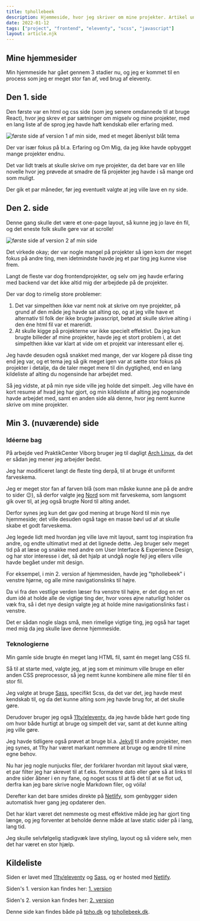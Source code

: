 ```yaml
---
title: tphollebeek
description: Hjemmeside, hvor jeg skriver om mine projekter. Artikel under arbejde, ironisk nok.
date: 2022-01-12
tags: ["project", "frontend", "eleventy", "scss", "javascript"]
layout: article.njk
---
```


## Mine hjemmesider

Min hjemmeside har gået gennem 3 stadier nu, og jeg er kommet til en process som jeg er meget stor fan af, ved brug af eleventy.

## Den 1. side

Den første var en html og css side (som jeg senere omdannede til at bruge React), hvor jeg skrev et par sætninger om migselv og mine projekter, med en lang liste af de sprog jeg havde haft kendskab eller erfaring med.

![første side af version 1 af min side, med et meget åbenlyst blåt tema](/images/website-v1.png)

Der var især fokus på bl.a. Erfaring og Om Mig, da jeg ikke havde opbygget mange projekter endnu.

Det var lidt træls at skulle skrive om nye projekter, da det bare var en lille novelle hvor jeg prøvede at smadre de få projekter jeg havde i så mange ord som muligt.

Der gik et par måneder, før jeg eventuelt valgte at jeg ville lave en ny side.

## Den 2. side

Denne gang skulle det være et one-page layout, så kunne jeg jo lave én fil, og det eneste folk skulle gøre var at scrolle!

![første side af version 2 af min side](/images/website-v2.png)

Det virkede okay; der var nogle mangel på projekter så igen kom der meget fokus på andre ting, men idetmindste havde jeg et par ting jeg kunne vise frem.

Langt de fleste var dog frontendprojekter, og selv om jeg havde erfaring med backend var det ikke altid mig der arbejdede på de projekter.

Der var dog to rimelig store problemer:
1. Det var simpelthen ikke var nemt nok at skrive om nye projekter, på grund af den måde jeg havde sat alting op, og at jeg ville have et alternativ til folk der ikke brugte javascript, betød at skulle skrive alting i den éne html fil var et mareridt.
2. At skulle kigge på projekterne var ikke specielt effektivt. Da jeg kun brugte billeder af mine projekter, havde jeg et stort problem i, at det simpelthen ikke var klart at vide om et projekt var interessant eller ej.

Jeg havde desuden også snakket med mange, der var klogere på disse ting end jeg var, og et tema jeg så gik meget igen var at sætte stor fokus på projekter i detalje, da de taler meget mere til din dygtighed, end en lang kildeliste af alting du nogensinde har arbejdet med.

Så jeg vidste, at på min nye side ville jeg holde det simpelt. Jeg ville have én kort resume af hvad jeg har gjort, og min kildeliste af alting jeg nogensinde havde arbejdet med, samt en anden side alá denne, hvor jeg nemt kunne skrive om mine projekter.

## Min 3. (nuværende) side

### Idéerne bag

På arbejde ved PraktikCenter Viborg bruger jeg til dagligt [Arch Linux](https://archlinux.org/), da det er sådan jeg mener jeg arbejder bedst.

Jeg har modificeret langt de fleste ting derpå, til at bruge ét uniformt farveskema.

Jeg er meget stor fan af farven blå (som man måske kunne ane på de andre to sider 😉), så derfor valgte jeg [Nord](https://www.nordtheme.com/) som mit farveskema, som langsomt gik over til, at jeg også brugte Nord til alting andet.

Derfor synes jeg kun det gav god mening at bruge Nord til min nye hjemmeside; det ville desuden også tage en masse bøvl ud af at skulle skabe et godt farveskema.

Jeg legede lidt med hvordan jeg ville lave mit layout, samt tog inspiration fra andre, og endte ultimativt med at det lignede dette. Jeg bruger selv meget tid på at læse og snakke med andre om User Interface & Experience Design, og har stor interesse i det, så det hjalp at undgå nogle fejl jeg ellers ville havde begået under mit design.

For eksempel, i min 2. version af hjemmesiden, havde jeg "tphollebeek" i venstre hjørne, og alle mine navigationslinks til højre.

Da vi fra den vestlige verden læser fra venstre til højre, er det dog en ret dum idé at holde alle de vigtige ting der, hvor vores øjne naturligt holder os væk fra, så i det nye design valgte jeg at holde mine navigationslinks fast i venstre.

Det er sådan nogle slags små, men rimelige vigtige ting, jeg også har taget med mig da jeg skulle lave denne hjemmeside.

### Teknologierne

Min gamle side brugte én meget lang HTML fil, samt én meget lang CSS fil.

Så til at starte med, valgte jeg, at jeg som et minimum ville bruge en eller anden CSS preprocessor, så jeg nemt kunne kombinere alle mine filer til én stor fil.

Jeg valgte at bruge [Sass](https://sass-lang.com/), specifikt Scss, da det var det, jeg havde mest kendskab til, og da det kunne alting som jeg havde brug for, at det skulle gøre.

Derudover bruger jeg også [11ty/eleventy](https://11ty.dev), da jeg havde både hørt gode ting om hvor både hurtigt at bruge og simpelt det var, samt at det kunne alting jeg ville gøre.

Jeg havde tidligere også prøvet at bruge bl.a. [Jekyll](https://jekyllrb.com/) til andre projekter, men jeg synes, at 11ty har været markant nemmere at bruge og ændre til mine egne behov.

Nu har jeg nogle nunjucks filer, der forklarer hvordan mit layout skal være, et par filter jeg har skrevet til at f.eks. formatere dato eller gøre så at links til andre sider åbner i en ny fane, og noget scss til at få det til at se flot ud, derfra kan jeg bare skrive nogle Markdown filer, og vóila!

Derefter kan det bare smides direkte på [Netlify](https://netlify.app), som genbygger siden automatisk hver gang jeg opdaterer den.

Det har klart været det nemmeste og mest effektive måde jeg har gjort ting længe, og jeg forventer at beholde denne måde at lave static sider på i lang, lang tid.

Jeg skulle selvfølgelig stadigvæk lave styling, layout og så videre selv, men det har været en stor hjælp.

## Kildeliste

Siden er lavet med [11ty/eleventy](https://11ty.dev) og [Sass](https://sass-lang.com/), og er hosted med [Netlify](https://netlify.app).

Siden's 1. version kan findes her: [1. version](https://react-v1-tphollebeek.netlify.app/)

Siden's 2. version kan findes her: [2. version](https://v2-tphollebeek.netlify.app/)

Denne side kan findes både på [tpho.dk](https://tpho.dk/) og [tphollebeek.dk](https://tphollebeek.dk/).